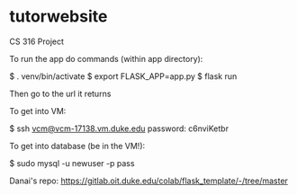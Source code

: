 # tutorwebsite

CS 316 Project

To run the app do commands (within app directory):

$ . venv/bin/activate
$ export FLASK_APP=app.py
\$ flask run

Then go to the url it returns

To get into VM:

\$ ssh vcm@vcm-17138.vm.duke.edu
password: c6nviKetbr

To get into database (be in the VM!):

\$ sudo mysql -u newuser -p
pass

Danai's repo: https://gitlab.oit.duke.edu/colab/flask_template/-/tree/master
